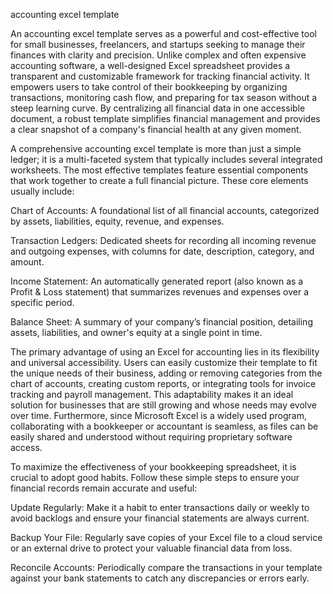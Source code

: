 accounting excel template


An accounting excel template serves as a powerful and cost-effective tool for small businesses, freelancers, and startups seeking to manage their finances with clarity and precision. Unlike complex and often expensive accounting software, a well-designed Excel spreadsheet provides a transparent and customizable framework for tracking financial activity. It empowers users to take control of their bookkeeping by organizing transactions, monitoring cash flow, and preparing for tax season without a steep learning curve. By centralizing all financial data in one accessible document, a robust template simplifies financial management and provides a clear snapshot of a company's financial health at any given moment.



A comprehensive accounting excel template is more than just a simple ledger; it is a multi-faceted system that typically includes several integrated worksheets. The most effective templates feature essential components that work together to create a full financial picture. These core elements usually include:





Chart of Accounts: A foundational list of all financial accounts, categorized by assets, liabilities, equity, revenue, and expenses.


Transaction Ledgers: Dedicated sheets for recording all incoming revenue and outgoing expenses, with columns for date, description, category, and amount.


Income Statement: An automatically generated report (also known as a Profit & Loss statement) that summarizes revenues and expenses over a specific period.


Balance Sheet: A summary of your company’s financial position, detailing assets, liabilities, and owner's equity at a single point in time.





The primary advantage of using an Excel for accounting lies in its flexibility and universal accessibility. Users can easily customize their template to fit the unique needs of their business, adding or removing categories from the chart of accounts, creating custom reports, or integrating tools for invoice tracking and payroll management. This adaptability makes it an ideal solution for businesses that are still growing and whose needs may evolve over time. Furthermore, since Microsoft Excel is a widely used program, collaborating with a bookkeeper or accountant is seamless, as files can be easily shared and understood without requiring proprietary software access.



To maximize the effectiveness of your bookkeeping spreadsheet, it is crucial to adopt good habits. Follow these simple steps to ensure your financial records remain accurate and useful:





Update Regularly: Make it a habit to enter transactions daily or weekly to avoid backlogs and ensure your financial statements are always current.


Backup Your File: Regularly save copies of your Excel file to a cloud service or an external drive to protect your valuable financial data from loss.


Reconcile Accounts: Periodically compare the transactions in your template against your bank statements to catch any discrepancies or errors early.

